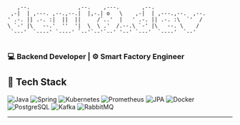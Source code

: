 ```
                                                               
   ,--.               ,--.    ,---.       ,--.                 
 ,-|  | ,---. ,--.,--.|  |,-.| o   \    ,-|  | ,---.,--.  ,--. 
' .-. || .-. :|  ||  ||     /`..'  |   ' .-. || .-. :\  `'  /  
\ `-' |\   --.'  ''  '|  \  \ .'  /.--.\ `-' |\   --. \    /   
 `---'  `----' `----' `--'`--'`--' '--' `---'  `----'  `--'    
                                                               
```

### 💻 Backend Developer | ⚙ Smart Factory Engineer


## 🧰 Tech Stack

![Java](https://img.shields.io/badge/Java-007396?style=flat&logo=openjdk&logoColor=white)
![Spring](https://img.shields.io/badge/Spring-6DB33F?style=flat&logo=spring&logoColor=white)
![Kubernetes](https://img.shields.io/badge/Kubernetes-326ce5?style=flat&logo=kubernetes&logoColor=white)
![Prometheus](https://img.shields.io/badge/Prometheus-E6522C?style=flat&logo=prometheus&logoColor=white)
![JPA](https://img.shields.io/badge/JPA-Hibernate-orange?logo=hibernate)
![Docker](https://img.shields.io/badge/Docker-2496ED?logo=docker&logoColor=white)
![PostgreSQL](https://img.shields.io/badge/PostgreSQL-4169E1?logo=postgresql&logoColor=white)
![Kafka](https://img.shields.io/badge/Apache_Kafka-231F20?logo=apache-kafka&logoColor=white)
![RabbitMQ](https://img.shields.io/badge/RabbitMQ-FF6600?logo=rabbitmq&logoColor=white)

---
